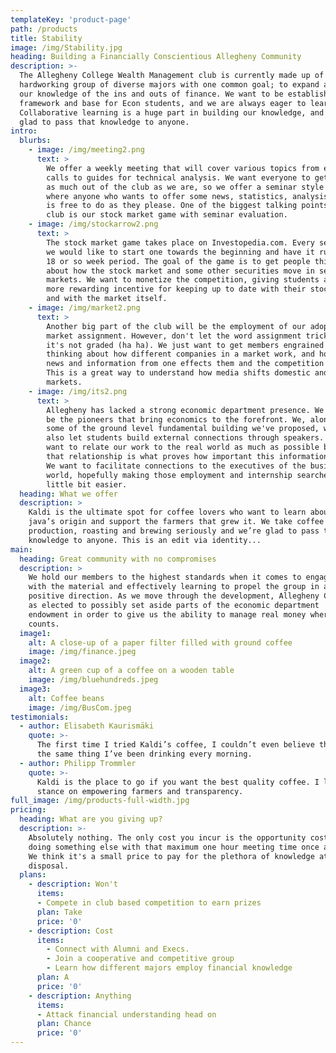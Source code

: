 ```yaml
---
templateKey: 'product-page'
path: /products
title: Stability
image: /img/Stability.jpg
heading: Building a Financially Conscientious Allegheny Community
description: >-
  The Allegheny College Wealth Management club is currently made up of a
  hardworking group of diverse majors with one common goal; to expand and disperse
  our knowledge of the ins and outs of finance. We want to be establish a
  framework and base for Econ students, and we are always eager to learn more.
  Collaborative learning is a huge part in building our knowledge, and we’re
  glad to pass that knowledge to anyone.
intro:
  blurbs:
    - image: /img/meeting2.png
      text: >
        We offer a weekly meeting that will cover various topics from earnings
        calls to guides for technical analysis. We want everyone to get
        as much out of the club as we are, so we offer a seminar style meeting
        where anyone who wants to offer some news, statistics, analysis, etc.
        is free to do as they please. One of the biggest talking points for the
        club is our stock market game with seminar evaluation.
    - image: /img/stockarrow2.png
      text: >
        The stock market game takes place on Investopedia.com. Every semester
        we would like to start one towards the beginning and have it run for that
        18 or so week period. The goal of the game is to get people thinking
        about how the stock market and some other securities move in secondary
        markets. We want to monetize the competition, giving students a
        more rewarding incentive for keeping up to date with their stocks
        and with the market itself.
    - image: /img/market2.png
      text: >
        Another big part of the club will be the employment of our adopt a
        market assignment. However, don't let the word assignment trick you,
        it's not graded (ha ha). We just want to get members engrained into
        thinking about how different companies in a market work, and how
        news and information from one effects them and the competition as well.
        This is a great way to understand how media shifts domestic and global
        markets.
    - image: /img/its2.png
      text: >
        Allegheny has lacked a strong economic department presence. We want to
        be the pioneers that bring economics to the forefront. We, along with
        some of the ground level fundamental building we've proposed, want to
        also let students build external connections through speakers. We
        want to relate our work to the real world as much as possible because
        that relationship is what proves how important this information is.
        We want to facilitate connections to the executives of the business
        world, hopefully making those employment and internship searches a
        little bit easier.
  heading: What we offer
  description: >
    Kaldi is the ultimate spot for coffee lovers who want to learn about their
    java’s origin and support the farmers that grew it. We take coffee
    production, roasting and brewing seriously and we’re glad to pass that
    knowledge to anyone. This is an edit via identity...
main:
  heading: Great community with no compromises
  description: >
    We hold our members to the highest standards when it comes to engaging
    with the material and effectively learning to propel the group in a
    positive direction. As we move through the development, Allegheny College
    as elected to possibly set aside parts of the economic department
    endowment in order to give us the ability to manage real money where it
    counts.
  image1:
    alt: A close-up of a paper filter filled with ground coffee
    image: /img/finance.jpeg
  image2:
    alt: A green cup of a coffee on a wooden table
    image: /img/bluehundreds.jpeg
  image3:
    alt: Coffee beans
    image: /img/BusCom.jpeg
testimonials:
  - author: Elisabeth Kaurismäki
    quote: >-
      The first time I tried Kaldi’s coffee, I couldn’t even believe that was
      the same thing I’ve been drinking every morning.
  - author: Philipp Trommler
    quote: >-
      Kaldi is the place to go if you want the best quality coffee. I love their
      stance on empowering farmers and transparency.
full_image: /img/products-full-width.jpg
pricing:
  heading: What are you giving up?
  description: >-
    Absolutely nothing. The only cost you incur is the opportunity cost of
    doing something else with that maximum one hour meeting time once a week.
    We think it's a small price to pay for the plethora of knowledge at our
    disposal.
  plans:
    - description: Won't
      items:
      - Compete in club based competition to earn prizes
      plan: Take
      price: '0'
    - description: Cost
      items:
        - Connect with Alumni and Execs.
        - Join a cooperative and competitive group
        - Learn how different majors employ financial knowledge
      plan: A
      price: '0'
    - description: Anything
      items:
      - Attack financial understanding head on
      plan: Chance
      price: '0'
---
```

